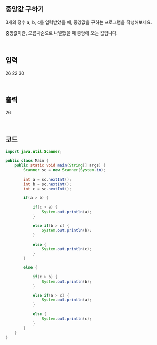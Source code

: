 ## 중앙값 구하기

3개의 정수 a, b, c를 입력받았을 때, 중앙값을 구하는 프로그램을 작성해보세요.

중앙값이란, 오름차순으로 나열했을 때 중앙에 오는 값입니다.

<br/>

## 입력

26 22 30

<br/>

## 출력

26

<br/>

## 코드

```java
import java.util.Scanner;

public class Main {
    public static void main(String[] args) {
        Scanner sc = new Scanner(System.in);

        int a = sc.nextInt();
        int b = sc.nextInt();
        int c = sc.nextInt();

        if(a > b) {

            if(c > a) {
                System.out.println(a);
            }

            else if(b > c) {
                System.out.println(b);
            }

            else {
                System.out.println(c);
            }
        }

        else {

            if(c > b) {
                System.out.println(b);
            }

            else if(a > c) {
                System.out.println(a);
            }

            else {
                System.out.println(c);
            }
        }
    }
}
```